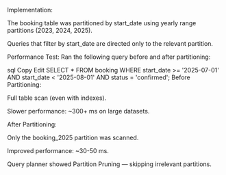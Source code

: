 

Implementation:

The booking table was partitioned by start_date using yearly range partitions (2023, 2024, 2025).

Queries that filter by start_date are directed only to the relevant partition.

Performance Test:
Ran the following query before and after partitioning:

sql
Copy
Edit
SELECT * FROM booking
WHERE start_date >= '2025-07-01'
  AND start_date < '2025-08-01'
  AND status = 'confirmed';
Before Partitioning:

Full table scan (even with indexes).

Slower performance: ~300+ ms on large datasets.

After Partitioning:

Only the booking_2025 partition was scanned.

Improved performance: ~30-50 ms.

Query planner showed Partition Pruning — skipping irrelevant partitions.

